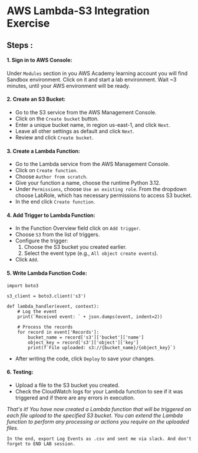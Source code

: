 # AWS Lambda-S3 Integration Exercise

## Steps :

#### 1. Sign in to AWS Console:
Under `Modules` section in you AWS Academy learning account you will find Sandbox environment.
Click on it and start a lab environment. Wait ~3 minutes, until your AWS environment will be ready.

#### 2. Create an S3 Bucket:

* Go to the S3 service from the AWS Management Console. 
* Click on the `Create bucket` button. 
* Enter a unique bucket name, in region us-east-1, and click `Next`. 
* Leave all other settings as default and click `Next`. 
* Review and click `Create bucket`.


#### 3. Create a Lambda Function:

* Go to the Lambda service from the AWS Management Console.
* Click on `Create function`.
* Choose `Author from scratch`.
* Give your function a name, choose the runtime Python 3.12.
* Under `Permissions`, choose `Use an existing role`. From the dropdown choose LabRole, which has necessary permissions to access S3 bucket.
* In the end click `Create function`.


#### 4. Add Trigger to Lambda Function:

* In the Function Overview field click on `Add trigger`.
* Choose `S3` from the list of triggers.
* Configure the trigger:
     1. Choose the S3 bucket you created earlier.
     2. Select the event type (e.g., `All object create events`).
* Click `Add`.

#### 5. Write Lambda Function Code:

```import json
import boto3

s3_client = boto3.client('s3')

def lambda_handler(event, context):
    # Log the event
    print(`Received event: ` + json.dumps(event, indent=2))

    # Process the records
    for record in event['Records']:
        bucket_name = record['s3']['bucket']['name']
        object_key = record['s3']['object']['key']
        print(f`File uploaded: s3://{bucket_name}/{object_key}`)
```

* After writing the code, click `Deploy` to save your changes.


#### 6. Testing:

* Upload a file to the S3 bucket you created.
* Check the CloudWatch logs for your Lambda function to see if it was triggered and if there are any errors in execution.


_That's it! You have now created a Lambda function that will be triggered on each file upload to the specified S3 bucket. You can extend the Lambda function to perform any processing or actions you require on the uploaded files._


```In the end, export Log Events as .csv and sent me via slack. And don't forget to END LAB session.```
